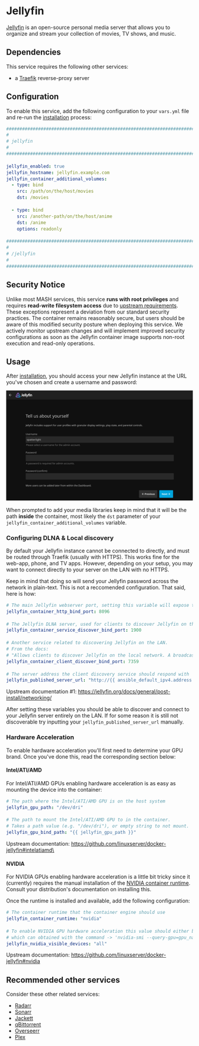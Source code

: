 # Jellyfin

[Jellyfin](https://jellyfin.org/) is an open-source personal media server that allows you to organize and stream your collection of movies, TV shows, and music.

## Dependencies

This service requires the following other services:

- a [Traefik](traefik.md) reverse-proxy server

## Configuration

To enable this service, add the following configuration to your `vars.yml` file and re-run the [installation](../installing.md) process:

```yaml
########################################################################
#                                                                      #
# jellyfin                                                             #
#                                                                      #
########################################################################

jellyfin_enabled: true
jellyfin_hostname: jellyfin.example.com
jellyfin_container_additional_volumes:
  - type: bind
    src: /path/on/the/host/movies
    dst: /movies
    
  - type: bind
    src: /another-path/on/the/host/anime
    dst: /anime
    options: readonly

########################################################################
#                                                                      #
# /jellyfin                                                            #
#                                                                      #
########################################################################
```

## Security Notice

Unlike most MASH services, this service **runs with root privileges** and requires **read-write filesystem access** due to [upstream requirements](https://github.com/linuxserver/docker-jellyfin). These exceptions represent a deviation from our standard security practices. The container remains reasonably secure, but users should be aware of this modified security posture when deploying this service. We actively monitor upstream changes and will implement improved security configurations as soon as the Jellyfin container image supports non-root execution and read-only operations.

## Usage


After [installation](../installing.md), you should access your new Jellyfin instance at the URL you've chosen and create a username and password:

![Jellyfin Configure User](../assets/jellyfin/setup-1.png)

When prompted to add your media libraries keep in mind that it will be the path **inside** the container, most likely the `dst` parameter of your `jellyfin_container_additional_volumes` variable.

### Configuring DLNA & Local discovery

By default your Jellyfin instance cannot be connected to directly, and must be routed through Traefik (usually with HTTPS). This works fine for the web-app, phone, and TV apps. However, depending on your setup, you may want to connect directly to your server on the LAN with no HTTPS.

Keep in mind that doing so will send your Jellyfin password across the network in plain-text. This is not a reccomended configuration. That said, here is how:

```yaml
# The main Jellyfin webserver port, setting this variable will expose that port and allow you to connect directly to it (without Traefik). 
jellyfin_container_http_bind_port: 8096

# The Jellyfin DLNA server, used for clients to discover Jellyfin on the LAN
jellyfin_container_service_discover_bind_port: 1900

# Another service related to discovering Jellyfin on the LAN.
# From the docs:
# "Allows clients to discover Jellyfin on the local network. A broadcast message to this port with 'Who is JellyfinServer?' will get a JSON response that includes the server address, ID, and name."
jellyfin_container_client_discover_bind_port: 7359

# The server address the client discovery service should respond with
jellyfin_published_server_url: "http://{{ ansible_default_ipv4.address }}:{{ jellyfin_container_http_bind_port }}"
```
Upstream documentation #1: https://jellyfin.org/docs/general/post-install/networking/

After setting these variables you should be able to discover and connect to your Jellyfin server entirely on the LAN. If for some reason it is still not discoverable try inputting your `jellyfin_published_server_url` manually.

### Hardware Acceleration

To enable hardware acceleration you'll first need to determine your GPU brand. Once you've done this, read the corresponding section below:

#### Intel/ATI/AMD

For Intel/ATI/AMD GPUs enabling hardware acceleration is as easy as mounting the device into the container:

```yaml
# The path where the Intel/ATI/AMD GPU is on the host system
jellyfin_gpu_path: "/dev/dri"

# The path to mount the Intel/ATI/AMD GPU to in the container.
# Takes a path value (e.g. "/dev/dri"), or empty string to not mount.
jellyfin_gpu_bind_path: "{{ jellyfin_gpu_path }}"
```

Upstream documentation: https://github.com/linuxserver/docker-jellyfin#intelatiamd\

#### NVIDIA

For NVIDIA GPUs enabling hardware acceleration is a little bit tricky since it (currently) requires the manual installation of the [NVIDIA container runtime](https://github.com/NVIDIA/nvidia-container-toolkit). Consult your distribution's documentation on installing this.

Once the runtime is installed and available, add the following configuration:

```yaml
# The container runtime that the container engine should use
jellyfin_container_runtime: "nvidia"

# To enable NVIDIA GPU hardware acceleration this value should either be 'all' or the UUID value of the GPU
# which can obtained with the command -> 'nvidia-smi --query-gpu=gpu_name,gpu_uuid --format=csv'
jellyfin_nvidia_visible_devices: "all"
```

Upstream documentation: https://github.com/linuxserver/docker-jellyfin#nvidia

## Recommended other services

Consider these other related services:

- [Radarr](radarr.md)
- [Sonarr](sonarr.md)
- [Jackett](jackett.md)
- [qBittorrent](qbittorrent.md)
- [Overseerr](overseerr.md)
- [Plex](plex.md)
